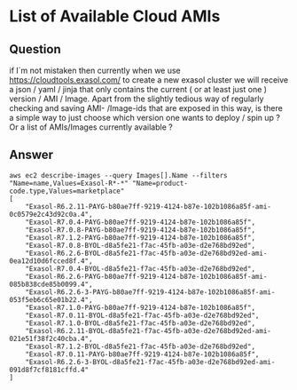 # List of Available Cloud AMIs

## Question
if I´m not mistaken then currently when we use https://cloudtools.exasol.com/ to create a new exasol cluster we will
receive a json / yaml / jinja that only contains the current ( or at least just one ) version / AMI / Image.
Apart from the slightly tedious way of regularly checking and saving AMI- /Image-ids that are exposed in this way, is there a simple way to just choose which version one wants to deploy / spin up ? Or a list of AMIs/Images currently available ?

## Answer
```
aws ec2 describe-images --query Images[].Name --filters "Name=name,Values=Exasol-R*-*" "Name=product-code.type,Values=marketplace"  
[  
    "Exasol-R6.2.11-PAYG-b80ae7ff-9219-4124-b87e-102b1086a85f-ami-0c0579e2c43d92c0a.4",  
    "Exasol-R7.0.4-PAYG-b80ae7ff-9219-4124-b87e-102b1086a85f",  
    "Exasol-R7.0.8-PAYG-b80ae7ff-9219-4124-b87e-102b1086a85f",  
    "Exasol-R7.1.2-PAYG-b80ae7ff-9219-4124-b87e-102b1086a85f",  
    "Exasol-R7.0.8-BYOL-d8a5fe21-f7ac-45fb-a03e-d2e768bd92ed",  
    "Exasol-R6.2.6-BYOL-d8a5fe21-f7ac-45fb-a03e-d2e768bd92ed-ami-0ea12d10d6fcced8f.4",  
    "Exasol-R7.0.4-BYOL-d8a5fe21-f7ac-45fb-a03e-d2e768bd92ed",  
    "Exasol-R6.2.6-PAYG-b80ae7ff-9219-4124-b87e-102b1086a85f-ami-085b838cde85b0099.4",  
    "Exasol-R6.2.6-3-PAYG-b80ae7ff-9219-4124-b87e-102b1086a85f-ami-053f5eb6c65e01b22.4",  
    "Exasol-R7.1.0-PAYG-b80ae7ff-9219-4124-b87e-102b1086a85f",  
    "Exasol-R7.0.11-BYOL-d8a5fe21-f7ac-45fb-a03e-d2e768bd92ed",  
    "Exasol-R7.1.0-BYOL-d8a5fe21-f7ac-45fb-a03e-d2e768bd92ed",  
    "Exasol-R6.2.11-BYOL-d8a5fe21-f7ac-45fb-a03e-d2e768bd92ed-ami-021e51f38f2c40cba.4",  
    "Exasol-R7.1.2-BYOL-d8a5fe21-f7ac-45fb-a03e-d2e768bd92ed",  
    "Exasol-R7.0.11-PAYG-b80ae7ff-9219-4124-b87e-102b1086a85f",  
    "Exasol-R6.2.6-3-BYOL-d8a5fe21-f7ac-45fb-a03e-d2e768bd92ed-ami-091d8f7cf8181cffd.4"  
]
```